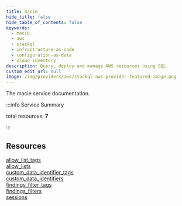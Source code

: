```yaml
---
title: macie
hide_title: false
hide_table_of_contents: false
keywords:
  - macie
  - aws
  - stackql
  - infrastructure-as-code
  - configuration-as-data
  - cloud inventory
description: Query, deploy and manage AWS resources using SQL
custom_edit_url: null
image: /img/providers/aws/stackql-aws-provider-featured-image.png
---
```


The macie service documentation.

:::info Service Summary

<div class="row">
<div class="providerDocColumn">
<span>total resources:&nbsp;<b>7</b></span><br />
</div>
</div>

:::

## Resources
<div class="row">
<div class="providerDocColumn">
<a href="/providers/aws/macie/allow_list_tags/">allow_list_tags</a><br />
<a href="/providers/aws/macie/allow_lists/">allow_lists</a><br />
<a href="/providers/aws/macie/custom_data_identifier_tags/">custom_data_identifier_tags</a><br />
<a href="/providers/aws/macie/custom_data_identifiers/">custom_data_identifiers</a>
</div>
<div class="providerDocColumn">
<a href="/providers/aws/macie/findings_filter_tags/">findings_filter_tags</a><br />
<a href="/providers/aws/macie/findings_filters/">findings_filters</a><br />
<a href="/providers/aws/macie/sessions/">sessions</a>
</div>
</div>
